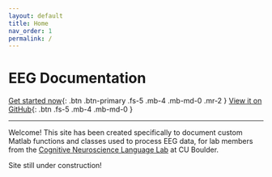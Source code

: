 ```yaml
---
layout: default
title: Home
nav_order: 1
permalink: /
---
```


# EEG Documentation 

[Get started now](#getting-started){: .btn .btn-primary .fs-5 .mb-4 .mb-md-0 .mr-2 } [View it on GitHub](https://github.com/just-the-docs/just-the-docs){: .btn .fs-5 .mb-4 .mb-md-0 }

---

Welcome! This site has been created specifically to document custom Matlab functions and classes used to process EEG data, for lab members from the [Cognitive Neuroscience Language Lab](https://www.colorado.edu/lab/kimlab/) at CU Boulder.

Site still under construction!


